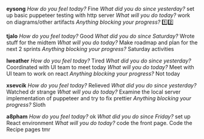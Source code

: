 **eysong**
*How do you feel today?*
Fine
*What did you do since yesterday?*
set up basic puppeteer testing with http server
*What will you do today?*
work on diagrams/other artifacts
*Anything blocking your progress?*
:one::two:

**tjalo**
*How do you feel today?*
Good
*What did you do since Saturday?*
Wrote stuff for the midtem
*What will you do today?*
Make roadmap and plan for the next 2 sprints
*Anything blocking your progress?*
Saturday activities

**lweather**
*How do you feel today?*
Tired
*What did you do since yesterday?*
Coordinated with UI team to meet today
*What will you do today?*
Meet with UI team to work on react
*Anything blocking your progress?*
Not today

**xsevcik**
*How do you feel today?*
Relieved
*What did you do since yesterday?*
Watched dr strange
*What will you do today?*
Examine the local server implementation of puppeteer and try to fix prettier
*Anything blocking your progress?*
Sloth

**a8pham**
*How do you feel today?*
ok
*What did you do since Friday?*
set up React environment
*What will you do today?*
code the front page. Code the Recipe pages tmr

